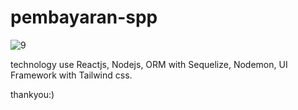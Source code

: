 # pembayaran-spp

![9](https://user-images.githubusercontent.com/62711982/124430812-d5b3d780-dd99-11eb-81ca-f70b17aeaed2.PNG)

technology use Reactjs, Nodejs, ORM with Sequelize, Nodemon, UI Framework with Tailwind css.

thankyou:)
